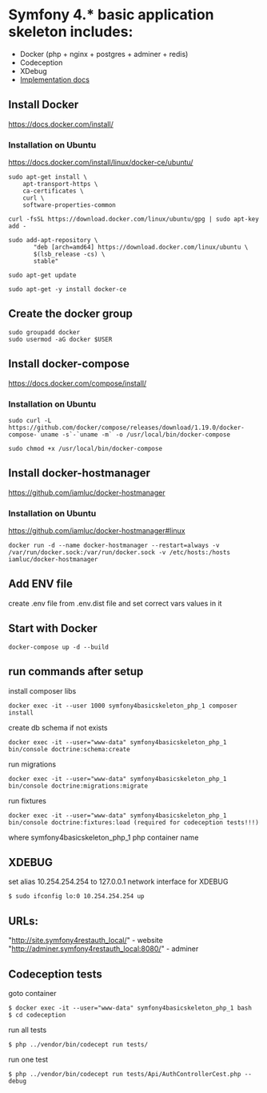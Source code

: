# Symfony 4.* basic application skeleton includes:
- Docker (php + nginx + postgres + adminer + redis)
- Codeception 
- XDebug
- [Implementation docs](https://github.com/vavilen84/symfony_4_rest_auth/blob/master/docs/implement_rest_auth.md)
##  Install Docker 

https://docs.docker.com/install/

### Installation on Ubuntu

https://docs.docker.com/install/linux/docker-ce/ubuntu/

```
sudo apt-get install \
    apt-transport-https \
    ca-certificates \
    curl \
    software-properties-common
```

```
curl -fsSL https://download.docker.com/linux/ubuntu/gpg | sudo apt-key add -
```

```
sudo add-apt-repository \
       "deb [arch=amd64] https://download.docker.com/linux/ubuntu \
       $(lsb_release -cs) \
       stable"
```

```
sudo apt-get update
```

```
sudo apt-get -y install docker-ce
```

## Create the docker group

```
sudo groupadd docker
sudo usermod -aG docker $USER
```

##  Install docker-compose 

https://docs.docker.com/compose/install/

### Installation on Ubuntu

```
sudo curl -L https://github.com/docker/compose/releases/download/1.19.0/docker-compose-`uname -s`-`uname -m` -o /usr/local/bin/docker-compose
```

```
sudo chmod +x /usr/local/bin/docker-compose
```

##  Install docker-hostmanager

https://github.com/iamluc/docker-hostmanager

### Installation on Ubuntu

https://github.com/iamluc/docker-hostmanager#linux

```
docker run -d --name docker-hostmanager --restart=always -v /var/run/docker.sock:/var/run/docker.sock -v /etc/hosts:/hosts iamluc/docker-hostmanager
```

##  Add ENV file

create .env file from .env.dist file and set correct vars values in it


##  Start with Docker

```
docker-compose up -d --build
```

##  run commands after setup


install composer libs
```
docker exec -it --user 1000 symfony4basicskeleton_php_1 composer install
```

create db schema if not exists
```
docker exec -it --user="www-data" symfony4basicskeleton_php_1 bin/console doctrine:schema:create
```

run migrations
```
docker exec -it --user="www-data" symfony4basicskeleton_php_1 bin/console doctrine:migrations:migrate
```

run fixtures
```
docker exec -it --user="www-data" symfony4basicskeleton_php_1 bin/console doctrine:fixtures:load (required for codeception tests!!!)
```

where symfony4basicskeleton_php_1 php container name

## XDEBUG
set alias 10.254.254.254 to 127.0.0.1 network interface for XDEBUG
```
$ sudo ifconfig lo:0 10.254.254.254 up
```

## URLs:
"http://site.symfony4restauth_local/" - website<br>
"http://adminer.symfony4restauth_local:8080/" - adminer

## Codeception tests
goto container
```
$ docker exec -it --user="www-data" symfony4basicskeleton_php_1 bash
$ cd codeception
```
run all tests
```
$ php ../vendor/bin/codecept run tests/
```
run one test 
```
$ php ../vendor/bin/codecept run tests/Api/AuthControllerCest.php --debug
```
